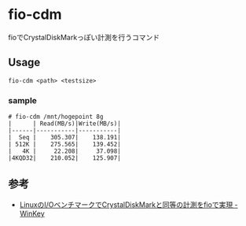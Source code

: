 # fio-cdm
fioでCrystalDiskMarkっぽい計測を行うコマンド

## Usage

```
fio-cdm <path> <testsize>
```

### sample

```
# fio-cdm /mnt/hogepoint 8g
|      | Read(MB/s)|Write(MB/s)|
|------|-----------|-----------|
|  Seq |    305.307|    138.191|
| 512K |    275.565|    139.452|
|   4K |     22.208|     37.098|
|4KQD32|    210.052|    125.907|
```

## 参考
* [LinuxのI/OベンチマークでCrystalDiskMarkと同等の計測をfioで実現 - WinKey](http://www.winkey.jp/article.php/20110310142828679)
